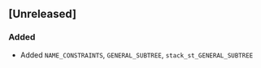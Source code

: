 ## [Unreleased]

### Added

* Added `NAME_CONSTRAINTS`, `GENERAL_SUBTREE`, `stack_st_GENERAL_SUBTREE`